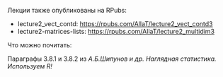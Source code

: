 Лекции также опубликованы на RPubs:

* lecture2_vect_contd: <https://rpubs.com/AllaT/lecture2_vect_contd3>
* lecture2-matrices-lists: <https://rpubs.com/AllaT/lecture2_multidim3>

Что можно почитать:

Параграфы 3.8.1 и 3.8.2 из *А.Б.Шипунов и др. Наглядная статистика. Используем R!*